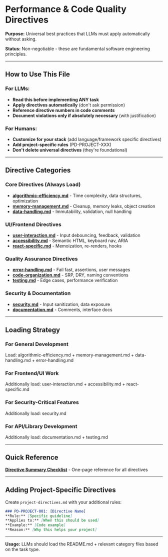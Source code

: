 # Performance & Code Quality Directives

**Purpose:** Universal best practices that LLMs must apply automatically without asking.

**Status:** Non-negotiable - these are fundamental software engineering principles.

---

## How to Use This File

### For LLMs:
- **Read this before implementing ANY task**
- **Apply directives automatically** (don't ask permission)
- **Reference directive numbers in code comments**
- **Document violations only if absolutely necessary** (with justification)

### For Humans:
- **Customize for your stack** (add language/framework specific directives)
- **Add project-specific rules** (PD-PROJECT-XXX)
- **Don't delete universal directives** (they're foundational)

---

## Directive Categories

### Core Directives (Always Load)
- **[algorithmic-efficiency.md](algorithmic-efficiency.md)** - Time complexity, data structures, optimization
- **[memory-management.md](memory-management.md)** - Cleanup, memory leaks, object creation
- **[data-handling.md](data-handling.md)** - Immutability, validation, null handling

### UI/Frontend Directives 
- **[user-interaction.md](user-interaction.md)** - Input debouncing, feedback, validation
- **[accessibility.md](accessibility.md)** - Semantic HTML, keyboard nav, ARIA
- **[react-specific.md](react-specific.md)** - Memoization, re-renders, hooks

### Quality Assurance Directives
- **[error-handling.md](error-handling.md)** - Fail fast, assertions, user messages
- **[code-organization.md](code-organization.md)** - SRP, DRY, naming conventions
- **[testing.md](testing.md)** - Edge cases, performance verification

### Security & Documentation
- **[security.md](security.md)** - Input sanitization, data exposure
- **[documentation.md](documentation.md)** - Comments, interface docs

---

## Loading Strategy

### For General Development
Load: algorithmic-efficiency.md + memory-management.md + data-handling.md + error-handling.md

### For Frontend/UI Work
Additionally load: user-interaction.md + accessibility.md + react-specific.md

### For Security-Critical Features
Additionally load: security.md

### For API/Library Development
Additionally load: documentation.md + testing.md

---

## Quick Reference

**[Directive Summary Checklist](directive-summary.md)** - One-page reference for all directives

---

## Adding Project-Specific Directives

Create `project-directives.md` with your additional rules:

```markdown
### PD-PROJECT-001: [Directive Name]
**Rule:** [Specific guideline]
**Applies to:** [When this should be used]
**Example:** [Code example]
**Reason:** [Why this helps your project]
```

---

**Usage:** LLMs should load the README.md + relevant category files based on the task type.